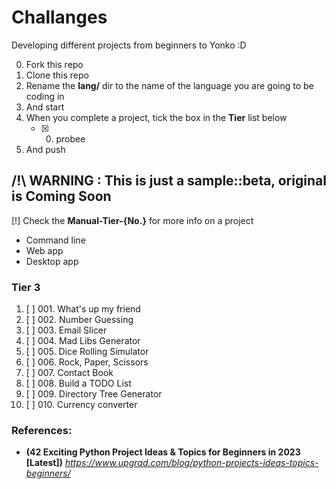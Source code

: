 # Challanges
Developing different projects from beginners to Yonko :D

0. Fork this repo
1. Clone this repo
2. Rename the **lang/** dir to the name of the language you are going to be coding in
3. And start
4. When you complete a project, tick the box in the **Tier** list below
	- [x] 000. probee
5. And push 

## /!\ WARNING : This is just a sample::beta, original is Coming Soon
[!] Check the **Manual-Tier-{No.}** for more info on a project

+ Command line
+ Web app
+ Desktop app

### Tier 3
001. [ ] 001. What's up my friend
002. [ ] 002. Number Guessing
003. [ ] 003. Email Slicer
004. [ ] 004. Mad Libs Generator
005. [ ] 005. Dice Rolling Simulator
006. [ ] 006. Rock, Paper, Scissors
007. [ ] 007. Contact Book
008. [ ] 008. Build a TODO List
009. [ ] 009. Directory Tree Generator
010. [ ] 010. Currency converter

<!--
### Tier 2
011. [ ] 011. Random Password Generator
012. [ ] 012. Build a Book or Library Management System [GUI]
013. [ ] 013. Contact Book [GUI]
014. [ ] 014. Random Password Generator [GUI]
015. [ ] 015. 2048 Game [GUI]
016. [ ] 016. Tic-Tac-Toe
017. [ ] 017. Create A Simple Web Server
018. [ ] 018. Steganography
019. [ ] 019. Build a Book or Library Management System
020. [ ] 020. Build a TODO List [GUI]
-->

<!--
### Tier 1
021. [ ] 021. Build a [Discord, Telegram, WhatsApp, Facebook]bot To Calculate Age
022. [ ] 022. Text-based Adventure Game
023. [ ] 023. Text-based Adventure Game
024. [ ] 024. Dice Rolling Simulator
025. [ ] 025. Build An Artificial Intelligence Bot
026. [ ] 026. Mad Libs Generator
027. [ ] 027. Number Guessing
028. [ ] 028. Text-based Adventure Game
029. [ ] 029. Dice Rolling Simulator
030. [ ] 030. Email Slicer
-->

<!--
### Tier 0
031. [ ] 031. Number Guessing
032. [ ] 032. Text-based Adventure Game
033. [ ] 033. Text-based Adventure Game
034. [ ] 034. Dice Rolling Simulator
035. [ ] 035. Email Slicer
036. [ ] 036. Mad Libs Generator
037. [ ] 037. Number Guessing
038. [ ] 038. Text-based Adventure Game
039. [ ] 039. Dice Rolling Simulator
040. [ ] 040. Email Slicer
-->

<!--
### Tier X
041. [ ] 041. Number Guessing
042. [ ] 042. Text-based Adventure Game
043. [ ] 043. Mad Libs Generator
044. [ ] 044. Dice Rolling Simulator
045. [ ] 045. Email Slicer
046. [ ] 046. Mad Libs Generator
047. [ ] 047. Number Guessing
048. [ ] 048. Text-based Adventure Game
049. [ ] 049. Dice Rolling Simulator
050. [ ] 050. Email Slicer
-->


### References:
- **(42 Exciting Python Project Ideas & Topics for Beginners in 2023 [Latest])** _https://www.upgrad.com/blog/python-projects-ideas-topics-beginners/_

